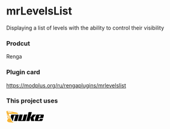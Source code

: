 # mrLevelsList
Displaying a list of levels with the ability to control their visibility
### Prodcut ###
Renga
### Plugin card ###
https://modplus.org/ru/rengaplugins/mrlevelslist
### This project uses

[<img align="left" src="https://raw.githubusercontent.com/ModPlus-Software/Documentation/master/Images/nuke-logo-small.png" />](https://nuke.build/)
